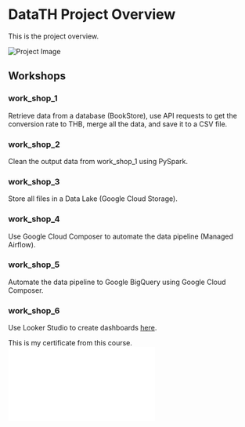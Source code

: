 # DataTH Project Overview

This is the project overview.

![Project Image](https://github.com/user-attachments/assets/f3013741-a115-4b0d-8bf1-87f1ded1ea39)

## Workshops

### work_shop_1
Retrieve data from a database (BookStore), use API requests to get the conversion rate to THB, merge all the data, and save it to a CSV file.

### work_shop_2
Clean the output data from work_shop_1 using PySpark.

### work_shop_3
Store all files in a Data Lake (Google Cloud Storage).

### work_shop_4
Use Google Cloud Composer to automate the data pipeline (Managed Airflow).

### work_shop_5
Automate the data pipeline to Google BigQuery using Google Cloud Composer.

### work_shop_6
Use Looker Studio to create dashboards [here](https://lookerstudio.google.com/s/mcRJOMinW5A).

This is my certificate from this course.
![](certificate.pdf)

